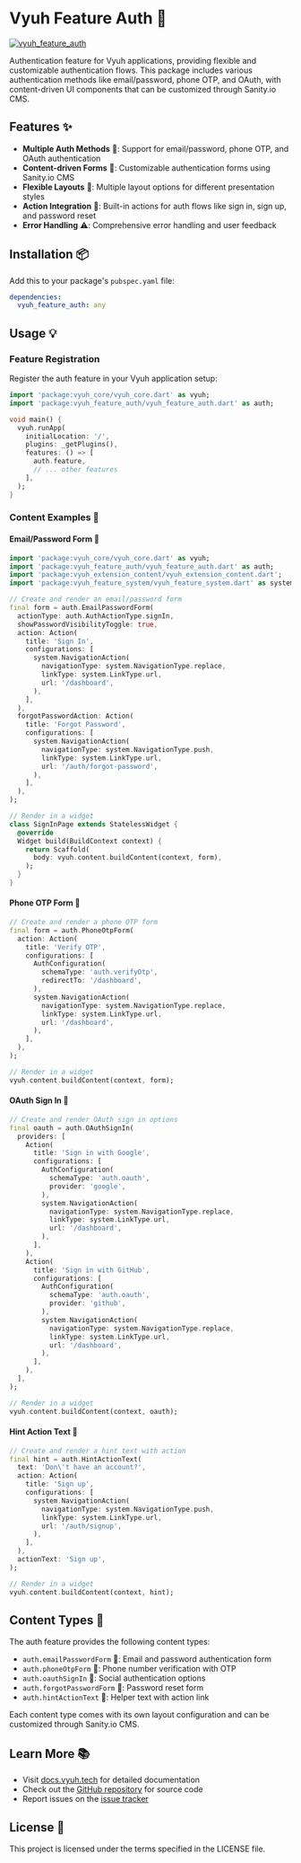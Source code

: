 # Vyuh Feature Auth 🔐

[![vyuh_feature_auth](https://img.shields.io/pub/v/vyuh_feature_auth.svg?label=vyuh_feature_auth&logo=dart&color=blue&style=for-the-badge)](https://pub.dev/packages/vyuh_feature_auth)

Authentication feature for Vyuh applications, providing flexible and customizable authentication flows. This package includes various authentication methods like email/password, phone OTP, and OAuth, with content-driven UI components that can be customized through Sanity.io CMS.

## Features ✨

- **Multiple Auth Methods** 🔑: Support for email/password, phone OTP, and OAuth authentication
- **Content-driven Forms** 📝: Customizable authentication forms using Sanity.io CMS
- **Flexible Layouts** 🎨: Multiple layout options for different presentation styles
- **Action Integration** 🔄: Built-in actions for auth flows like sign in, sign up, and password reset
- **Error Handling** ⚠️: Comprehensive error handling and user feedback

## Installation 📦

Add this to your package's `pubspec.yaml` file:

```yaml
dependencies:
  vyuh_feature_auth: any
```

## Usage 💡

### Feature Registration
Register the auth feature in your Vyuh application setup:

```dart
import 'package:vyuh_core/vyuh_core.dart' as vyuh;
import 'package:vyuh_feature_auth/vyuh_feature_auth.dart' as auth;

void main() {
  vyuh.runApp(
    initialLocation: '/',
    plugins: _getPlugins(),
    features: () => [
      auth.feature,
      // ... other features
    ],
  );
}
```

### Content Examples 🎯

#### Email/Password Form 📧
```dart
import 'package:vyuh_core/vyuh_core.dart' as vyuh;
import 'package:vyuh_feature_auth/vyuh_feature_auth.dart' as auth;
import 'package:vyuh_extension_content/vyuh_extension_content.dart';
import 'package:vyuh_feature_system/vyuh_feature_system.dart' as system;

// Create and render an email/password form
final form = auth.EmailPasswordForm(
  actionType: auth.AuthActionType.signIn,
  showPasswordVisibilityToggle: true,
  action: Action(
    title: 'Sign In',
    configurations: [
      system.NavigationAction(
        navigationType: system.NavigationType.replace,
        linkType: system.LinkType.url,
        url: '/dashboard',
      ),
    ],
  ),
  forgotPasswordAction: Action(
    title: 'Forgot Password',
    configurations: [
      system.NavigationAction(
        navigationType: system.NavigationType.push,
        linkType: system.LinkType.url,
        url: '/auth/forgot-password',
      ),
    ],
  ),
);

// Render in a widget
class SignInPage extends StatelessWidget {
  @override
  Widget build(BuildContext context) {
    return Scaffold(
      body: vyuh.content.buildContent(context, form),
    );
  }
}
```

#### Phone OTP Form 📱
```dart
// Create and render a phone OTP form
final form = auth.PhoneOtpForm(
  action: Action(
    title: 'Verify OTP',
    configurations: [
      AuthConfiguration(
        schemaType: 'auth.verifyOtp',
        redirectTo: '/dashboard',
      ),
      system.NavigationAction(
        navigationType: system.NavigationType.replace,
        linkType: system.LinkType.url,
        url: '/dashboard',
      ),
    ],
  ),
);

// Render in a widget
vyuh.content.buildContent(context, form);
```

#### OAuth Sign In 🔗
```dart
// Create and render OAuth sign in options
final oauth = auth.OAuthSignIn(
  providers: [
    Action(
      title: 'Sign in with Google',
      configurations: [
        AuthConfiguration(
          schemaType: 'auth.oauth',
          provider: 'google',
        ),
        system.NavigationAction(
          navigationType: system.NavigationType.replace,
          linkType: system.LinkType.url,
          url: '/dashboard',
        ),
      ],
    ),
    Action(
      title: 'Sign in with GitHub',
      configurations: [
        AuthConfiguration(
          schemaType: 'auth.oauth',
          provider: 'github',
        ),
        system.NavigationAction(
          navigationType: system.NavigationType.replace,
          linkType: system.LinkType.url,
          url: '/dashboard',
        ),
      ],
    ),
  ],
);

// Render in a widget
vyuh.content.buildContent(context, oauth);
```

#### Hint Action Text 💭
```dart
// Create and render a hint text with action
final hint = auth.HintActionText(
  text: 'Don\'t have an account?',
  action: Action(
    title: 'Sign up',
    configurations: [
      system.NavigationAction(
        navigationType: system.NavigationType.push,
        linkType: system.LinkType.url,
        url: '/auth/signup',
      ),
    ],
  ),
  actionText: 'Sign up',
);

// Render in a widget
vyuh.content.buildContent(context, hint);
```

## Content Types 📝

The auth feature provides the following content types:

- `auth.emailPasswordForm` 📧: Email and password authentication form
- `auth.phoneOtpForm` 📱: Phone number verification with OTP
- `auth.oauthSignIn` 🔗: Social authentication options
- `auth.forgotPasswordForm` 🔑: Password reset form
- `auth.hintActionText` 💭: Helper text with action link

Each content type comes with its own layout configuration and can be customized through Sanity.io CMS.

## Learn More 📚

- Visit [docs.vyuh.tech](https://docs.vyuh.tech) for detailed documentation
- Check out the [GitHub repository](https://github.com/vyuh-tech/vyuh) for source code
- Report issues on the [issue tracker](https://github.com/vyuh-tech/vyuh/issues)

## License 📄

This project is licensed under the terms specified in the LICENSE file.

